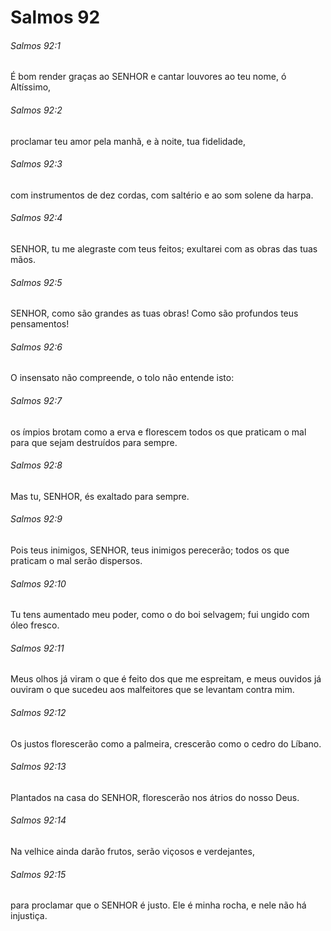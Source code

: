 # Salmos 92

###### Salmos 92:1

É bom render graças ao SENHOR e cantar louvores ao teu nome, ó Altíssimo,

###### Salmos 92:2

proclamar teu amor pela manhã, e à noite, tua fidelidade,

###### Salmos 92:3

com instrumentos de dez cordas, com saltério e ao som solene da harpa.

###### Salmos 92:4

SENHOR, tu me alegraste com teus feitos; exultarei com as obras das tuas mãos.

###### Salmos 92:5

SENHOR, como são grandes as tuas obras! Como são profundos teus pensamentos!

###### Salmos 92:6

O insensato não compreende, o tolo não entende isto:

###### Salmos 92:7

os ímpios brotam como a erva e florescem todos os que praticam o mal para que sejam destruídos para sempre.

###### Salmos 92:8

Mas tu, SENHOR, és exaltado para sempre.

###### Salmos 92:9

Pois teus inimigos, SENHOR, teus inimigos perecerão; todos os que praticam o mal serão dispersos.

###### Salmos 92:10

Tu tens aumentado meu poder, como o do boi selvagem; fui ungido com óleo fresco.

###### Salmos 92:11

Meus olhos já viram o que é feito dos que me espreitam, e meus ouvidos já ouviram o que sucedeu aos malfeitores que se levantam contra mim.

###### Salmos 92:12

Os justos florescerão como a palmeira, crescerão como o cedro do Líbano.

###### Salmos 92:13

Plantados na casa do SENHOR, florescerão nos átrios do nosso Deus.

###### Salmos 92:14

Na velhice ainda darão frutos, serão viçosos e verdejantes,

###### Salmos 92:15

para proclamar que o SENHOR é justo. Ele é minha rocha, e nele não há injustiça.

